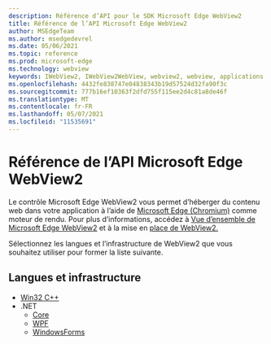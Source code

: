 ```yaml
---
description: Référence d’API pour le SDK Microsoft Edge WebView2
title: Référence de l’API Microsoft Edge WebView2
author: MSEdgeTeam
ms.author: msedgedevrel
ms.date: 05/06/2021
ms.topic: reference
ms.prod: microsoft-edge
ms.technology: webview
keywords: IWebView2, IWebView2WebView, webview2, webview, applications win32, win32, edge, ICoreWebView2, ICoreWebView2Controller, contrôle de navigateur
ms.openlocfilehash: 4432fe838747e04838343b19d57524d32fa90f3c
ms.sourcegitcommit: 777b16ef10363f2dfd755f115ee2d4c81a8de46f
ms.translationtype: MT
ms.contentlocale: fr-FR
ms.lasthandoff: 05/07/2021
ms.locfileid: "11535691"
---
```

# <a name="microsoft-edge-webview2-api-reference"></a>Référence de l’API Microsoft Edge WebView2  

Le contrôle Microsoft Edge WebView2 vous permet d’héberger du contenu web dans votre application à l’aide de [Microsoft Edge (Chromium)](https://www.microsoftedgeinsider.com) comme moteur de rendu.  Pour plus d’informations, accédez à [Vue d’ensemble de Microsoft Edge WebView2](./index.md) et à la mise en [place de WebView2.](./get-started/win32.md)  

Sélectionnez les langues et l’infrastructure de WebView2 que vous souhaitez utiliser pour former la liste suivante.  

## <a name="languages-and-frameworks"></a>Langues et infrastructure  

*   [Win32 C++](/microsoft-edge/webview2/reference/win32/index)  
*   .NET  
    *   [Core][DotnetMicrosoftWebWebView2CoreNamespace]  
    *   [WPF][DotnetMicrosoftWebWebView2WpfNamespace]  
    *   [WindowsForms][DotnetMicrosoftWebWebView2WinformsNamespace]  
        
<!-- links -->  

[DotnetMicrosoftWebWebview2CoreNamespace]: /dotnet/api/microsoft.web.webview2.core "Espace de noms Microsoft.Web.WebView2.Core | Documents Microsoft"
[DotnetMicrosoftWebWebview2WpfNamespace]: /dotnet/api/microsoft.web.webview2.wpf "Espace de noms Microsoft.Web.WebView2.Wpf | Documents Microsoft"
[DotnetMicrosoftWebWebview2WinformsNamespace]: /dotnet/api/microsoft.web.webview2.winforms "Espace de noms Microsoft.Web.WebView2.WinForms | Documents Microsoft"
